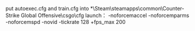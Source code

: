 put autoexec.cfg and train.cfg into *\Steam\steamapps\common\Counter-Strike Global Offensive\csgo\cfg
launch： -noforcemaccel -noforcemparms -noforcemspd -novid -tickrate 128 +fps_max 200
